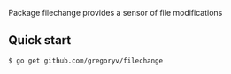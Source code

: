 Package filechange provides a sensor of file modifications

## Quick start

    $ go get github.com/gregoryv/filechange
	


    
